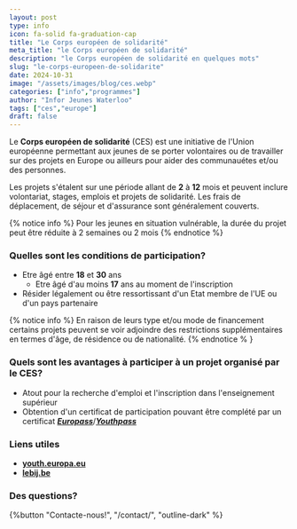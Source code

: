 ```yaml
---
layout: post
type: info
icon: fa-solid fa-graduation-cap
title: "Le Corps européen de solidarité"
meta_title: "le Corps européen de solidarité"
description: "le Corps européen de solidarité en quelques mots"
slug: "le-corps-europeen-de-solidarite"
date: 2024-10-31
image: "/assets/images/blog/ces.webp"
categories: ["info","programmes"]
author: "Infor Jeunes Waterloo"
tags: ["ces","europe"]
draft: false
---
```


Le **Corps européen de solidarité** (CES) est une initiative de l'Union européenne permettant aux jeunes de se porter volontaires ou de travailler sur des projets en Europe ou ailleurs pour aider des communauétes et/ou des personnes.

Les projets s'étalent sur une période allant de **2** à **12** mois et peuvent inclure volontariat, stages, emplois et projets de solidarité. Les frais de déplacement, de séjour et d'assurance sont généralement couverts.

{% notice info %}
Pour les jeunes en situation vulnérable, la durée du projet peut être réduite à 2 semaines ou 2 mois
{% endnotice %}

### Quelles sont les conditions de participation?

- Etre âgé entre **18** et **30** ans
  - Etre âgé d'au moins **17** ans au moment de l'inscription
- Résider légalement ou être ressortissant d'un Etat membre de l'UE ou d'un pays partenaire

{% notice info %}
En raison de leurs type et/ou mode de financement certains projets peuvent se voir adjoindre des restrictions supplémentaires en termes d'âge, de résidence ou de nationalité.
{% endnotice % }

### Quels sont les avantages à participer à un projet organisé par le CES?

- Atout pour la recherche d'emploi et l'inscription dans l'enseignement supérieur
- Obtention d'un certificat de participation pouvant être complété par un certificat [**_Europass_**](https://europass.europa.eu/fr)/[**_Youthpass_**](https://www.lebij.be/youthpass/)

### Liens utiles

- [**youth.europa.eu**](https://youth.europa.eu/solidarity_fr)
- [**lebij.be**](https://lebij.be/programmes/corps-europe)

### Des questions?

{%button "Contacte-nous!", "/contact/", "outline-dark" %}